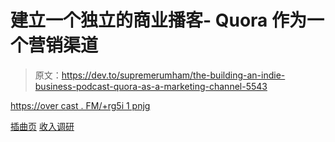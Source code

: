 # 建立一个独立的商业播客- Quora 作为一个营销渠道

> 原文：<https://dev.to/supremerumham/the-building-an-indie-business-podcast-quora-as-a-marketing-channel-5543>

[https://over cast . FM/+rg5i 1 pnjg](https://overcast.fm/+RG5i1Pnjg)

[插曲页](https://baib-podcast.com)
[收入调研](https://revenueresearch.co/)